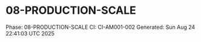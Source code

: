 # 08-PRODUCTION-SCALE
Phase: 08-PRODUCTION-SCALE
CI: CI-AM001-002
Generated: Sun Aug 24 22:41:03 UTC 2025
